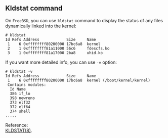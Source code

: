 Kldstat command
----
On `FreeBSD`, you can use `kldstat` command to display the status of any files dynamically linked into the kernel:  

	# kldstat
	Id Refs Address            Size     Name
	 1    6 0xffffffff80200000 17bc6a8  kernel
	 2    1 0xffffffff81a11000 56c6     fdescfs.ko
	 3    1 0xffffffff81a17000 2ba8     uhid.ko

If you want more detailed info, you can use `-v` option:  

	# kldstat -v
	Id Refs Address            Size     Name
	 1    6 0xffffffff80200000 17bc6a8  kernel (/boot/kernel/kernel)
	 Contains modules:
	  Id Name
	  386 if_lo
	  398 newreno
	  373 elf32
	  372 elf64
	  374 shell
	.....

Reference:  
[KLDSTAT(8)](https://www.freebsd.org/cgi/man.cgi?kldstat(8)).


